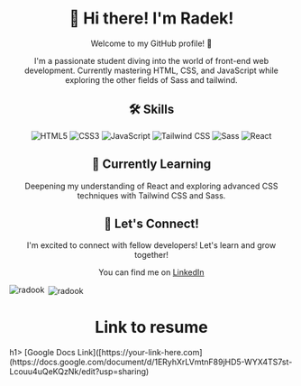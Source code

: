 <!-- Header -->
<h1 align="center">👋 Hi there! I'm Radek!</h1>
<p align="center">Welcome to my GitHub profile! 🌟</p>

<!-- Introduction -->
<p align="center">I'm a passionate student diving into the world of front-end web development. Currently mastering HTML, CSS, and JavaScript while exploring the other fields of Sass and tailwind.</p>

<!-- Skills -->
<h2 align="center">🛠️ Skills</h2>
<p align="center">
  <img src="https://img.shields.io/badge/HTML5-E34F26?style=for-the-badge&logo=html5&logoColor=white" alt="HTML5">
  <img src="https://img.shields.io/badge/CSS3-1572B6?style=for-the-badge&logo=css3&logoColor=white" alt="CSS3">
  <img src="https://img.shields.io/badge/JavaScript-F7DF1E?style=for-the-badge&logo=javascript&logoColor=black" alt="JavaScript">
  <img src="https://img.shields.io/badge/Tailwind_CSS-38B2AC?style=for-the-badge&logo=tailwind-css&logoColor=white" alt="Tailwind CSS">
  <img src="https://img.shields.io/badge/Sass-CC6699?style=for-the-badge&logo=sass&logoColor=white" alt="Sass">
  <img src="https://img.shields.io/badge/React-61DAFB?style=for-the-badge&logo=react&logoColor=white" alt="React">
</p>

<!-- Learning -->
<h2 align="center">🌱 Currently Learning</h2>
<p align="center">Deepening my understanding of React and exploring advanced CSS techniques with Tailwind CSS and Sass.</p>

<!-- Connect -->
<h2 align="center">🤝 Let's Connect!</h2>
<p align="center">I'm excited to connect with fellow developers! Let's learn and grow together!</p>
<p align="center">You can find me on <a href="www.linkedin.com/in/radek-hendriksz-88b257241">LinkedIn</a>


<p><img align="left" src="https://github-readme-stats.vercel.app/api/top-langs?username=radook&show_icons=true&locale=en&layout=compact" alt="radook" /></p>

<p>&nbsp;<img align="center" src="https://github-readme-stats.vercel.app/api?username=radook&show_icons=true&locale=en" alt="radook" /></p>


<h1 align="center">Link to resume</h1>h1>
[Google Docs Link]([https://your-link-here.com](https://docs.google.com/document/d/1ERyhXrLVmtnF89jHD5-WYX4TS7st-Lcouu4uQeKQzNk/edit?usp=sharing)
